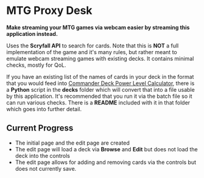 # MTG Proxy Desk

**Make streaming your MTG games via webcam easier by streaming this application instead.**

Uses the **Scryfall API** to search for cards. Note that this is **NOT** a full implementation of the game and it's many rules, but rather meant to emulate webcam streaming games with existing decks. It contains minimal checks, mostly for QoL.

If you have an existing list of the names of cards in your deck in the format that you would feed into [Commander Deck Power Level Calculator](https://mtg.cardsrealm.com/en-us/tools/commander-power-level-calculator), there is a **Python** script in the **decks** folder which will convert that into a file usable by this application. It's recommended that you run it via the batch file so it can run various checks. There is a **README** included with it in that folder which goes into further detail.

## Current Progress
- The initial page and the edit page are created
- The edit page will load a deck via **Browse** and **Edit** but does not load the deck into the controls
- The edit page allows for adding and removing cards via the controls but does not currently save.